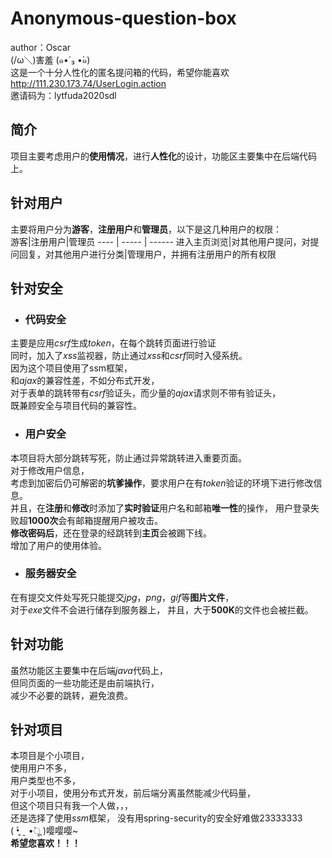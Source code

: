 # Anonymous-question-box
author：Oscar  
(/ω＼)害羞 (๑•́ ₃ •̀๑)  
这是一个十分人性化的匿名提问箱的代码，希望你能喜欢  
http://111.230.173.74/UserLogin.action  
邀请码为：lytfuda2020sdl  
## 简介  
项目主要考虑用户的**使用情况**，进行**人性化**的设计，功能区主要集中在后端代码上。  
## 针对用户
主要将用户分为**游客**，**注册用户**和**管理员**，以下是这几种用户的权限：  
  游客|注册用户|管理员
  ---- | ----- | ------ 
  进入主页浏览|对其他用户提问，对提问回复，对其他用户进行分类|管理用户，并拥有注册用户的所有权限
## 针对安全
 * ### 代码安全
主要是应用*csrf*生成*token*，在每个跳转页面进行验证  
同时，加入了*xss*监视器，防止通过*xss*和*csrf*同时入侵系统。  
因为这个项目使用了ssm框架，  
和*ajax*的兼容性差，不如分布式开发，  
对于表单的跳转带有*csrf*验证头，而少量的*ajax*请求则不带有验证头，  
既兼顾安全与项目代码的兼容性。  
 * ### 用户安全
本项目将大部分跳转写死，防止通过异常跳转进入重要页面。  
对于修改用户信息，  
考虑到加密后仍可解密的**坑爹操作**，要求用户在有*token*验证的环境下进行修改信息。  
并且，在**注册**和**修改**时添加了**实时验证**用户名和邮箱**唯一性**的操作，
用户登录失败超**1000次**会有邮箱提醒用户被攻击。  
**修改密码后**，还在登录的经跳转到**主页**会被踢下线。  
增加了用户的使用体验。
 * ### 服务器安全
在有提交文件处写死只能提交*jpg*，*png*，*gif*等**图片文件**，  
对于*exe*文件不会进行储存到服务器上， 
并且，大于**500K**的文件也会被拦截。  
## 针对功能
虽然功能区主要集中在后端*java*代码上，    
但同页面的一些功能还是由前端执行，  
减少不必要的跳转，避免浪费。  
## 针对项目
本项目是个小项目，  
使用用户不多，  
用户类型也不多，  
对于小项目，使用分布式开发，前后端分离虽然能减少代码量，  
但这个项目只有我一个人做，，，  
还是选择了使用*ssm*框架，
没有用spring-security的安全好难做23333333  
( •̥́ ˍ •̀ू )嘤嘤嘤~  
**希望您喜欢！！！**
